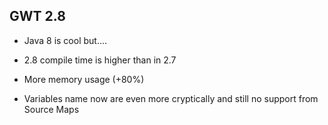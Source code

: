 ##  GWT 2.8

* Java 8 is cool but....

* 2.8 compile time is higher than in 2.7
* More memory usage (+80%)
* Variables name now are even more cryptically and still no support from Source Maps 

